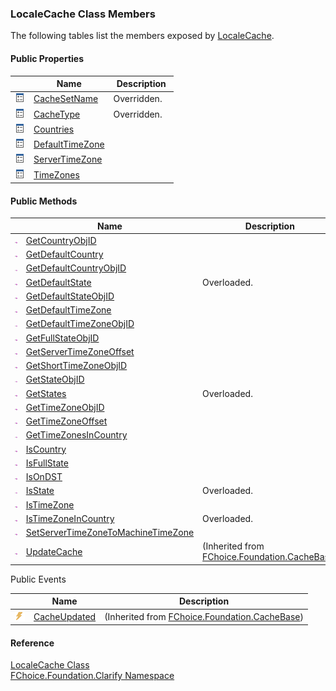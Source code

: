 ﻿### LocaleCache Class Members

The following tables list the members exposed by [LocaleCache](fcSDK~FChoice.Foundation.Clarify.LocaleCache.md).

#### Public Properties

|   | Name | Description |
| --- | --- | --- |
| ![Public Property](dotnetimages/publicProperty.png) | [CacheSetName](fcSDK~FChoice.Foundation.Clarify.LocaleCache~CacheSetName.md) | Overridden.    |
| ![Public Property](dotnetimages/publicProperty.png) | [CacheType](fcSDK~FChoice.Foundation.Clarify.LocaleCache~CacheType.md) | Overridden.    |
| ![Public Property](dotnetimages/publicProperty.png) | [Countries](fcSDK~FChoice.Foundation.Clarify.LocaleCache~Countries.md) |   |
| ![Public Property](dotnetimages/publicProperty.png) | [DefaultTimeZone](fcSDK~FChoice.Foundation.Clarify.LocaleCache~DefaultTimeZone.md) |   |
| ![Public Property](dotnetimages/publicProperty.png) | [ServerTimeZone](fcSDK~FChoice.Foundation.Clarify.LocaleCache~ServerTimeZone.md) |   |
| ![Public Property](dotnetimages/publicProperty.png) | [TimeZones](fcSDK~FChoice.Foundation.Clarify.LocaleCache~TimeZones.md) |   |



#### Public Methods

|   | Name | Description |
| --- | --- | --- |
| ![Public Method](dotnetimages/publicMethod.png) | [GetCountryObjID](fcSDK~FChoice.Foundation.Clarify.LocaleCache~GetCountryObjID.md) |   |
| ![Public Method](dotnetimages/publicMethod.png) | [GetDefaultCountry](fcSDK~FChoice.Foundation.Clarify.LocaleCache~GetDefaultCountry.md) |   |
| ![Public Method](dotnetimages/publicMethod.png) | [GetDefaultCountryObjID](fcSDK~FChoice.Foundation.Clarify.LocaleCache~GetDefaultCountryObjID.md) |   |
| ![Public Method](dotnetimages/publicMethod.png) | [GetDefaultState](fcSDK~FChoice.Foundation.Clarify.LocaleCache~GetDefaultState.md) | Overloaded.    |
| ![Public Method](dotnetimages/publicMethod.png) | [GetDefaultStateObjID](fcSDK~FChoice.Foundation.Clarify.LocaleCache~GetDefaultStateObjID.md) |   |
| ![Public Method](dotnetimages/publicMethod.png) | [GetDefaultTimeZone](fcSDK~FChoice.Foundation.Clarify.LocaleCache~GetDefaultTimeZone.md) |   |
| ![Public Method](dotnetimages/publicMethod.png) | [GetDefaultTimeZoneObjID](fcSDK~FChoice.Foundation.Clarify.LocaleCache~GetDefaultTimeZoneObjID.md) |   |
| ![Public Method](dotnetimages/publicMethod.png) | [GetFullStateObjID](fcSDK~FChoice.Foundation.Clarify.LocaleCache~GetFullStateObjID.md) |   |
| ![Public Method](dotnetimages/publicMethod.png) | [GetServerTimeZoneOffset](fcSDK~FChoice.Foundation.Clarify.LocaleCache~GetServerTimeZoneOffset.md) |   |
| ![Public Method](dotnetimages/publicMethod.png) | [GetShortTimeZoneObjID](fcSDK~FChoice.Foundation.Clarify.LocaleCache~GetShortTimeZoneObjID.md) |   |
| ![Public Method](dotnetimages/publicMethod.png) | [GetStateObjID](fcSDK~FChoice.Foundation.Clarify.LocaleCache~GetStateObjID.md) |   |
| ![Public Method](dotnetimages/publicMethod.png) | [GetStates](fcSDK~FChoice.Foundation.Clarify.LocaleCache~GetStates.md) | Overloaded.    |
| ![Public Method](dotnetimages/publicMethod.png) | [GetTimeZoneObjID](fcSDK~FChoice.Foundation.Clarify.LocaleCache~GetTimeZoneObjID.md) |   |
| ![Public Method](dotnetimages/publicMethod.png) | [GetTimeZoneOffset](fcSDK~FChoice.Foundation.Clarify.LocaleCache~GetTimeZoneOffset.md) |   |
| ![Public Method](dotnetimages/publicMethod.png) | [GetTimeZonesInCountry](fcSDK~FChoice.Foundation.Clarify.LocaleCache~GetTimeZonesInCountry.md) |   |
| ![Public Method](dotnetimages/publicMethod.png) | [IsCountry](fcSDK~FChoice.Foundation.Clarify.LocaleCache~IsCountry.md) |   |
| ![Public Method](dotnetimages/publicMethod.png) | [IsFullState](fcSDK~FChoice.Foundation.Clarify.LocaleCache~IsFullState.md) |   |
| ![Public Method](dotnetimages/publicMethod.png) | [IsOnDST](fcSDK~FChoice.Foundation.Clarify.LocaleCache~IsOnDST.md) |   |
| ![Public Method](dotnetimages/publicMethod.png) | [IsState](fcSDK~FChoice.Foundation.Clarify.LocaleCache~IsState.md) | Overloaded.    |
| ![Public Method](dotnetimages/publicMethod.png) | [IsTimeZone](fcSDK~FChoice.Foundation.Clarify.LocaleCache~IsTimeZone.md) |   |
| ![Public Method](dotnetimages/publicMethod.png) | [IsTimeZoneInCountry](fcSDK~FChoice.Foundation.Clarify.LocaleCache~IsTimeZoneInCountry.md) | Overloaded.    |
| ![Public Method](dotnetimages/publicMethod.png) | [SetServerTimeZoneToMachineTimeZone](fcSDK~FChoice.Foundation.Clarify.LocaleCache~SetServerTimeZoneToMachineTimeZone.md) |   |
| ![Public Method](dotnetimages/publicMethod.png) | [UpdateCache](fcSDK~FChoice.Foundation.CacheBase~UpdateCache.md) | (Inherited from [FChoice.Foundation.CacheBase](fcSDK~FChoice.Foundation.CacheBase.md)) |



Public Events

|   | Name | Description |
| --- | --- | --- |
| ![Public Event](dotnetimages/publicEvent.png) | [CacheUpdated](fcSDK~FChoice.Foundation.CacheBase~CacheUpdated_EV.md) | (Inherited from [FChoice.Foundation.CacheBase](fcSDK~FChoice.Foundation.CacheBase.md)) |





#### Reference

[LocaleCache Class](fcSDK~FChoice.Foundation.Clarify.LocaleCache.md)  
[FChoice.Foundation.Clarify Namespace](fcSDK~FChoice.Foundation.Clarify_namespace.md)